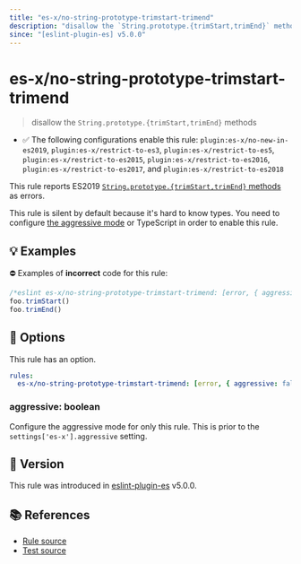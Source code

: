 ```yaml
---
title: "es-x/no-string-prototype-trimstart-trimend"
description: "disallow the `String.prototype.{trimStart,trimEnd}` methods"
since: "[eslint-plugin-es] v5.0.0"
---
```


# es-x/no-string-prototype-trimstart-trimend
> disallow the `String.prototype.{trimStart,trimEnd}` methods

- ✅ The following configurations enable this rule: `plugin:es-x/no-new-in-es2019`, `plugin:es-x/restrict-to-es3`, `plugin:es-x/restrict-to-es5`, `plugin:es-x/restrict-to-es2015`, `plugin:es-x/restrict-to-es2016`, `plugin:es-x/restrict-to-es2017`, and `plugin:es-x/restrict-to-es2018`

This rule reports ES2019 [`String.prototype.{trimStart,trimEnd}` methods](https://github.com/tc39/proposal-string-left-right-trim) as errors.

This rule is silent by default because it's hard to know types. You need to configure [the aggressive mode](https://github.com/eslint-community/eslint-plugin-es-x/tree/master/docs/#the-aggressive-mode) or TypeScript in order to enable this rule.

## 💡 Examples

⛔ Examples of **incorrect** code for this rule:

<eslint-playground type="bad">

```js
/*eslint es-x/no-string-prototype-trimstart-trimend: [error, { aggressive: true }] */
foo.trimStart()
foo.trimEnd()
```

</eslint-playground>

## 🔧 Options

This rule has an option.

```yaml
rules:
  es-x/no-string-prototype-trimstart-trimend: [error, { aggressive: false }]
```

### aggressive: boolean

Configure the aggressive mode for only this rule.
This is prior to the `settings['es-x'].aggressive` setting.

## 🚀 Version

This rule was introduced in [eslint-plugin-es] v5.0.0.

[eslint-plugin-es]: https://github.com/mysticatea/eslint-plugin-es

## 📚 References

- [Rule source](https://github.com/eslint-community/eslint-plugin-es-x/blob/master/lib/rules/no-string-prototype-trimstart-trimend.js)
- [Test source](https://github.com/eslint-community/eslint-plugin-es-x/blob/master/tests/lib/rules/no-string-prototype-trimstart-trimend.js)
